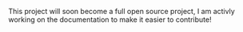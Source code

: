 This project will soon become a full open source project, I am activly working on the documentation to make it easier to contribute!
